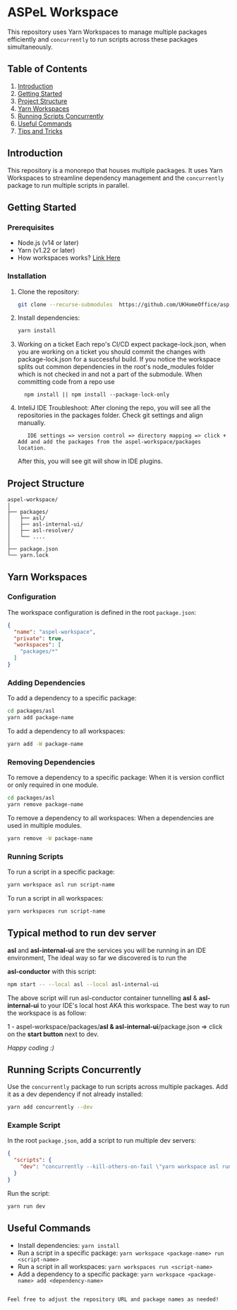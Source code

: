 # ASPeL Workspace

This repository uses Yarn Workspaces to manage multiple packages efficiently and `concurrently` to run scripts across these packages simultaneously.

## Table of Contents

1. [Introduction](#introduction)
2. [Getting Started](#getting-started)
3. [Project Structure](#project-structure)
4. [Yarn Workspaces](#yarn-workspaces)
5. [Running Scripts Concurrently](#running-scripts-concurrently)
6. [Useful Commands](#useful-commands)
7. [Tips and Tricks](#tips-and-tricks)

## Introduction

This repository is a monorepo that houses multiple packages. It uses Yarn Workspaces to streamline dependency management and the `concurrently` package to run multiple scripts in parallel.

## Getting Started

### Prerequisites

- Node.js (v14 or later)
- Yarn (v1.22 or later)
- How workspaces works? [Link Here](https://collaboration.homeoffice.gov.uk/display/ASPEL/Setup+local+Environment+ASPeL)
### Installation

1. Clone the repository:

   ```sh
   git clone --recurse-submodules  https://github.com/UKHomeOffice/aspel-workspace
   ```

2. Install dependencies:

   ```sh
   yarn install
   ```
   
3. Working on a ticket
   Each repo's CI/CD expect package-lock.json, when you are working on a ticket you should commit the changes with package-lock.json for a successful build. If you notice    the workspace splits out common dependencies in the root's node_modules folder which is not checked in and not a part of the submodule. When committing code from a repo use
   ```
     npm install || npm install --package-lock-only
   ```

4. InteliJ IDE
   Troubleshoot: After cloning the repo, you will see all the repositories in the packages folder. Check git settings and align manually.
    
   ```
      IDE settings => version control => directory mapping => click + Add and add the packages from the aspel-workspace/packages location. 
   ```
   After this, you will see git will show in IDE plugins.

## Project Structure

```
aspel-workspace/
│
├── packages/
│   ├── asl/
│   ├── asl-internal-ui/
│   ├── asl-resolver/
│   └── ....
│
├── package.json
└── yarn.lock
```

## Yarn Workspaces

### Configuration

The workspace configuration is defined in the root `package.json`:

```json
{
  "name": "aspel-workspace",
  "private": true,
  "workspaces": [
    "packages/*"
  ]
}
```

### Adding Dependencies

To add a dependency to a specific package:

```sh
cd packages/asl
yarn add package-name
```

To add a dependency to all workspaces:

```sh
yarn add -W package-name
```

### Removing Dependencies

To remove a dependency to a specific package: When it is version conflict or only required in one module.

```sh
cd packages/asl
yarn remove package-name
```

To remove a dependency to all workspaces: When a dependencies are used in multiple modules. 

```sh
yarn remove -W package-name
```

### Running Scripts

To run a script in a specific package:

```sh
yarn workspace asl run script-name
```

To run a script in all workspaces:

```sh
yarn workspaces run script-name
```

## Typical method to run dev server

**asl** and **asl-internal-ui** are the services you will be running in an IDE environment, The ideal way so far we discovered is to run the 

**asl-conductor** with this script:

```sh
npm start -- --local asl --local asl-internal-ui
```
The above script will run asl-conductor container tunnelling **asl** & **asl-internal-ui** to your IDE's local host AKA this workspace. The best way to run the workspace is as follow: 

1 - aspel-workspace/packages/**asl & asl-internal-ui**/package.json => click on the **start button** next to dev.

_Happy coding :)_

## Running Scripts Concurrently

Use the `concurrently` package to run scripts across multiple packages. Add it as a dev dependency if not already installed:

```sh
yarn add concurrently --dev
```

### Example Script

In the root `package.json`, add a script to run multiple dev servers:

```json
{
  "scripts": {
    "dev": "concurrently --kill-others-on-fail \"yarn workspace asl run dev\" \"yarn workspace asl-com run dev\" \"yarn workspace asl-serv run dev\""
  }
}
```

Run the script:

```sh
yarn run dev
```

## Useful Commands

- Install dependencies: `yarn install`
- Run a script in a specific package: `yarn workspace <package-name> run <script-name>`
- Run a script in all workspaces: `yarn workspaces run <script-name>`
- Add a dependency to a specific package: `yarn workspace <package-name> add <dependency-name>`
```

Feel free to adjust the repository URL and package names as needed!

